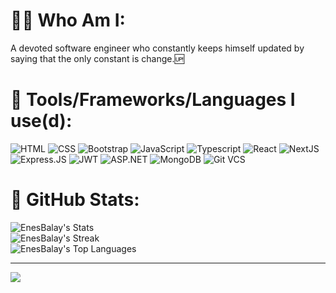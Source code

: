 # 👨‍💻 Who Am I:

A devoted software engineer who constantly keeps himself updated by saying that the only constant is change.🆙<br/>

# 🥷 Tools/Frameworks/Languages I use(d):

![HTML](https://img.shields.io/badge/html-%23323330.svg?style=for-the-badge&logo=html5&color=282828)
![CSS](https://img.shields.io/badge/css-%23323330.svg?style=for-the-badge&logo=css3&logoColor=2965f1&color=282828&)
![Bootstrap](https://img.shields.io/badge/bootstrap-%23563D7C.svg?style=for-the-badge&logo=bootstrap&color=282828&)
![JavaScript](https://img.shields.io/badge/javascript-%23323330.svg?style=for-the-badge&logo=javascript&color=282828)
![Typescript](https://img.shields.io/badge/typescript-%23323330.svg?style=for-the-badge&logo=typescript&color=282828)
![React](https://img.shields.io/badge/react-%23323330.svg?style=for-the-badge&logo=react&color=282828)
![NextJS](https://img.shields.io/badge/next.js-%23323330.svg?style=for-the-badge&logo=next.js&color=282828)
![Express.JS](https://img.shields.io/badge/express.js-%23323330.svg?style=for-the-badge&logo=express&color=282828)
![JWT](https://img.shields.io/badge/JWT-black?style=for-the-badge&logo=JSON%20web%20tokens&color=282828&)
![ASP.NET](https://img.shields.io/badge/asp.net-%23323330.svg?style=for-the-badge&logo=dotnet&color=282828)
![MongoDB](https://img.shields.io/badge/mongodb-%23323330.svg?style=for-the-badge&logo=mongodb&color=282828)
![Git VCS](https://img.shields.io/badge/git-%23323330.svg?style=for-the-badge&logo=git&color=282828)

# 🐾 GitHub Stats:

![EnesBalay's Stats](https://github-readme-stats.vercel.app/api?username=EnesBalay&theme=slateorange&show_icons=true&hide_border=false&count_private=true)<br/>
![EnesBalay's Streak](https://github-readme-streak-stats.herokuapp.com/?user=EnesBalay&theme=slateorange&hide_border=false)<br/>
![EnesBalay's Top Languages](https://github-readme-stats.vercel.app/api/top-langs/?username=EnesBalay&theme=slateorange&show_icons=true&hide_border=false&layout=compact)<br/>

---

[![](https://visitcount.itsvg.in/api?id=EnesBalay&label=Profile%20Views&pretty=false)](https://visitcount.itsvg.in)
